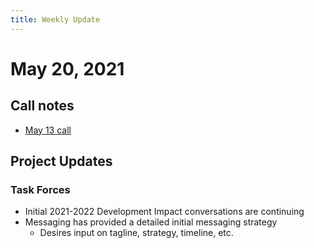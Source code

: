 ```yaml
---
title: Weekly Update
---
```

# May 20, 2021

## Call notes
- [May 13 call](../../meetings/2021-05-13.md)

## Project Updates
### Task Forces
- Initial 2021-2022 Development Impact conversations are continuing
- Messaging has provided a detailed initial messaging strategy
  - Desires input on tagline, strategy, timeline, etc.
